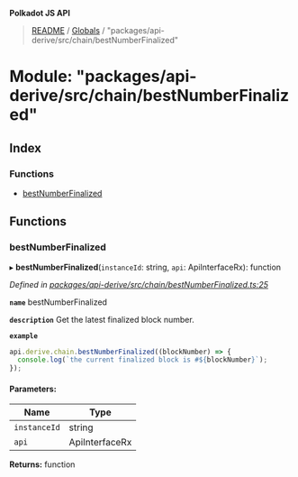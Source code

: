 **Polkadot JS API**

> [README](../README.md) / [Globals](../globals.md) / "packages/api-derive/src/chain/bestNumberFinalized"

# Module: "packages/api-derive/src/chain/bestNumberFinalized"

## Index

### Functions

* [bestNumberFinalized](_packages_api_derive_src_chain_bestnumberfinalized_.md#bestnumberfinalized)

## Functions

### bestNumberFinalized

▸ **bestNumberFinalized**(`instanceId`: string, `api`: ApiInterfaceRx): function

*Defined in [packages/api-derive/src/chain/bestNumberFinalized.ts:25](https://github.com/polkadot-js/api/blob/5ce3524cc/packages/api-derive/src/chain/bestNumberFinalized.ts#L25)*

**`name`** bestNumberFinalized

**`description`** Get the latest finalized block number.

**`example`** 
<BR>

```javascript
api.derive.chain.bestNumberFinalized((blockNumber) => {
  console.log(`the current finalized block is #${blockNumber}`);
});
```

#### Parameters:

Name | Type |
------ | ------ |
`instanceId` | string |
`api` | ApiInterfaceRx |

**Returns:** function

